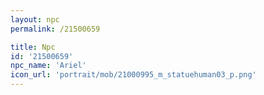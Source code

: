 ```yaml
---
layout: npc
permalink: /21500659

title: Npc
id: '21500659'
npc_name: 'Ariel'
icon_url: 'portrait/mob/21000995_m_statuehuman03_p.png'
---
```

